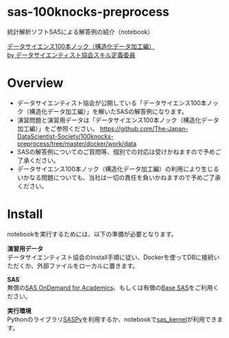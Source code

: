 # sas-100knocks-preprocess

統計解析ソフトSASによる解答例の紹介（notebook）

[データサイエンス100本ノック（構造化データ加工編）<br>
  by データサイエンティスト協会スキル定義委員](https://github.com/The-Japan-DataScientist-Society/100knocks-preprocess)

# Overview
- データサイエンティスト協会が公開している「データサイエンス100本ノック（構造化データ加工編）」を解いたSASの解答例になります。
- 演習問題と演習用データは「データサイエンス100本ノック（構造化データ加工編）」をご参照ください。
https://github.com/The-Japan-DataScientist-Society/100knocks-preprocess/tree/master/docker/work/data
- SASの解答例についてのご質問等、個別での対応は受けかねますので予めご了承ください。
- データサイエンス100本ノック（構造化データ加工編）の利用により生じるいかなる問題についても、当社は一切の責任を負いかねますので予めご了承ください。

# Install
notebookを実行するためには、以下の準備が必要となります。

__演習用データ__  
  データサイエンティスト協会のInstall手順に従い、Dockerを使ってDBに接続いただくか、外部ファイルをローカルに置きます。
  
__SAS__  
  無償の[SAS OnDemand for Academics](https://support.sas.com/ondemand/saspy.html)、もしくは有償の[Base SAS](https://www.sas.com/ja_jp/software/base-sas.html)をご利用ください。
  
__実行環境__  
  Pythonのライブラリ[SASPy](https://github.com/sassoftware/saspy-examples)を利用するか、notebookで[sas_kernel](https://github.com/sassoftware/sas_kernel)が利用できます。
